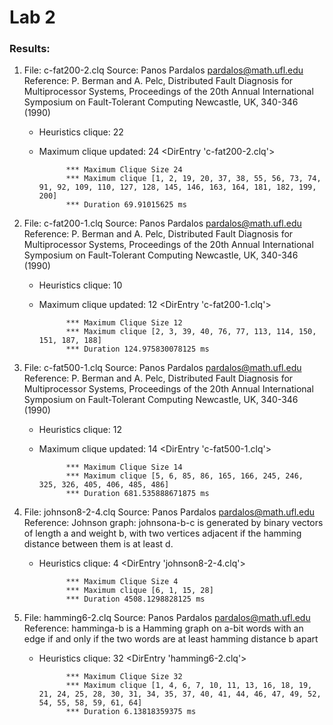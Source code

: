 # Lab 2

### Results:

1. File:  c-fat200-2.clq
    Source: Panos Pardalos pardalos@math.ufl.edu
    Reference: P. Berman and A. Pelc, Distributed Fault Diagnosis for
               Multiprocessor Systems, Proceedings of the 20th Annual
               International Symposium on Fault-Tolerant Computing
               Newcastle, UK, 340-346 (1990)
    
    * Heuristics clique:  22
    
    * Maximum clique updated:  24
    <DirEntry 'c-fat200-2.clq'>
    
                *** Maximum Clique Size 24
                *** Maximum clique [1, 2, 19, 20, 37, 38, 55, 56, 73, 74, 91, 92, 109, 110, 127, 128, 145, 146, 163, 164, 181, 182, 199, 200]
                *** Duration 69.91015625 ms

2. File:  c-fat200-1.clq
    Source: Panos Pardalos pardalos@math.ufl.edu
    Reference: P. Berman and A. Pelc, Distributed Fault Diagnosis for
               Multiprocessor Systems, Proceedings of the 20th Annual
               International Symposium on Fault-Tolerant Computing
               Newcastle, UK, 340-346 (1990)
    
    * Heuristics clique:  10
    
    * Maximum clique updated:  12
    <DirEntry 'c-fat200-1.clq'>
    
                *** Maximum Clique Size 12
                *** Maximum clique [2, 3, 39, 40, 76, 77, 113, 114, 150, 151, 187, 188]
                *** Duration 124.975830078125 ms
        
3. File:  c-fat500-1.clq
    Source: Panos Pardalos pardalos@math.ufl.edu
    Reference: P. Berman and A. Pelc, Distributed Fault Diagnosis for
               Multiprocessor Systems, Proceedings of the 20th Annual
               International Symposium on Fault-Tolerant Computing
               Newcastle, UK, 340-346 (1990)
    
    * Heuristics clique:  12
    
    * Maximum clique updated:  14
    <DirEntry 'c-fat500-1.clq'>
    
                *** Maximum Clique Size 14
                *** Maximum clique [5, 6, 85, 86, 165, 166, 245, 246, 325, 326, 405, 406, 485, 486]
                *** Duration 681.535888671875 ms
        
4. File:  johnson8-2-4.clq
    Source: Panos Pardalos pardalos@math.ufl.edu
    Reference: Johnson graph: johnsona-b-c is generated by
               binary vectors of length a and weight b, with
               two vertices adjacent if the hamming distance
               between them is at least d.
    
    * Heuristics clique:  4
    <DirEntry 'johnson8-2-4.clq'>
    
                *** Maximum Clique Size 4
                *** Maximum clique [6, 1, 15, 28]
                *** Duration 4508.1298828125 ms
        
5. File:  hamming6-2.clq
    Source: Panos Pardalos pardalos@math.ufl.edu
    Reference: hamminga-b is a Hamming graph on a-bit words with
               an edge if and only if the two words are at least
               hamming distance b apart
    
    * Heuristics clique:  32
    <DirEntry 'hamming6-2.clq'>
    
                *** Maximum Clique Size 32
                *** Maximum clique [1, 4, 6, 7, 10, 11, 13, 16, 18, 19, 21, 24, 25, 28, 30, 31, 34, 35, 37, 40, 41, 44, 46, 47, 49, 52, 54, 55, 58, 59, 61, 64]
                *** Duration 6.13818359375 ms
        

